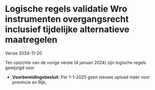 # Logische regels validatie Wro instrumenten overgangsrecht inclusief tijdelijke alternatieve maatregelen

Versie 2024-11-20

Ten opzichte van de vorige versie (4 januari 2024) zijn logische regels gewijzigd voor 

- **Voorbereidingsbesluit**: Per 1-1-2025 geen nieuwe upload meer voor provincie en Rijk;

